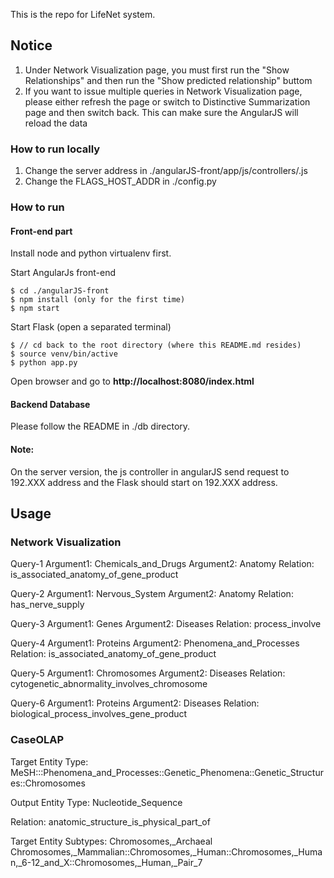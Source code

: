 This is the repo for LifeNet system. 

## Notice

1. Under Network Visualization page, you must first run the "Show Relationships" and then run the "Show predicted relationship" buttom
2. If you want to issue multiple queries in Network Visualization page, please either refresh the page or switch to Distinctive Summarization page and then switch back. This can make sure the AngularJS will reload the data



### How to run locally

1. Change the server address in ./angularJS-front/app/js/controllers/<XXX>.js
2. Change the FLAGS_HOST_ADDR in ./config.py


### How to run

#### Front-end part

Install node and python virtualenv first. 

Start AngularJs front-end

```
$ cd ./angularJS-front
$ npm install (only for the first time)
$ npm start  
```

Start Flask (open a separated terminal)
```
$ // cd back to the root directory (where this README.md resides)
$ source venv/bin/active
$ python app.py
```

Open browser and go to **http://localhost:8080/index.html**

#### Backend Database

Please follow the README in ./db directory.

#### Note:

On the server version, the js controller in angularJS send request to 192.XXX address and
the Flask should start on 192.XXX address.

## Usage

### Network Visualization

Query-1
Argument1: Chemicals_and_Drugs
Argument2: Anatomy
Relation: is_associated_anatomy_of_gene_product

Query-2
Argument1: Nervous_System
Argument2: Anatomy
Relation: has_nerve_supply

Query-3
Argument1: Genes
Argument2: Diseases
Relation: process_involve

Query-4
Argument1: Proteins
Argument2: Phenomena_and_Processes
Relation: is_associated_anatomy_of_gene_product

Query-5
Argument1: Chromosomes
Argument2: Diseases
Relation: cytogenetic_abnormality_involves_chromosome

Query-6
Argument1: Proteins
Argument2: Diseases
Relation: biological_process_involves_gene_product


### CaseOLAP

Target Entity Type:
MeSH:::Phenomena_and_Processes::Genetic_Phenomena::Genetic_Structures::Chromosomes

Output Entity Type:
Nucleotide_Sequence

Relation:
anatomic_structure_is_physical_part_of

Target Entity Subtypes:
Chromosomes,_Archaeal
Chromosomes,_Mammalian::Chromosomes,_Human::Chromosomes,_Human,_6-12_and_X::Chromosomes,_Human,_Pair_7